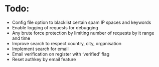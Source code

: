 # Todo:

- Config file option to blacklist certain spam IP spaces and keywords
- Enable logging of requests for debugging
- Any brute force protection by limiting number of requests by it range and time
- Improve search to respect country, city, organisation
- Implement search for email
- Email verification on register with ‘verified’ flag
- Reset authkey by email feature

